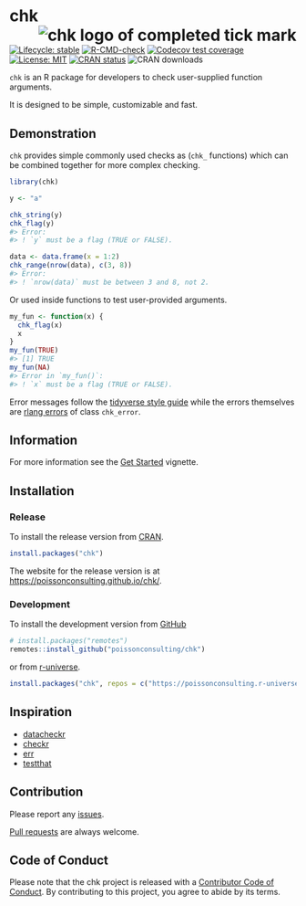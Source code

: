 
<!-- README.md is generated from README.Rmd. Please edit that file -->

# chk <img src="man/figures/logo.png" align="right" alt="chk logo of completed tick mark" />

<!-- badges: start -->

[![Lifecycle:
stable](https://img.shields.io/badge/lifecycle-stable-brightgreen.svg)](https://lifecycle.r-lib.org/articles/stages.html#stable)
[![R-CMD-check](https://github.com/poissonconsulting/chk/actions/workflows/R-CMD-check.yaml/badge.svg)](https://github.com/poissonconsulting/chk/actions/workflows/R-CMD-check.yaml)
[![Codecov test
coverage](https://codecov.io/gh/poissonconsulting/chk/graph/badge.svg)](https://app.codecov.io/gh/poissonconsulting/chk)
[![License:
MIT](https://img.shields.io/badge/License-MIT-green.svg)](https://opensource.org/license/mit)
[![CRAN
status](https://www.r-pkg.org/badges/version/chk)](https://cran.r-project.org/package=chk)
![CRAN downloads](https://cranlogs.r-pkg.org/badges/chk)
<!-- badges: end -->

`chk` is an R package for developers to check user-supplied function
arguments.

It is designed to be simple, customizable and fast.

## Demonstration

`chk` provides simple commonly used checks as (`chk_` functions) which
can be combined together for more complex checking.

``` r
library(chk)

y <- "a"

chk_string(y)
chk_flag(y)
#> Error:
#> ! `y` must be a flag (TRUE or FALSE).

data <- data.frame(x = 1:2)
chk_range(nrow(data), c(3, 8))
#> Error:
#> ! `nrow(data)` must be between 3 and 8, not 2.
```

Or used inside functions to test user-provided arguments.

``` r
my_fun <- function(x) {
  chk_flag(x)
  x
}
my_fun(TRUE)
#> [1] TRUE
my_fun(NA)
#> Error in `my_fun()`:
#> ! `x` must be a flag (TRUE or FALSE).
```

Error messages follow the [tidyverse style
guide](https://style.tidyverse.org/error-messages.html) while the errors
themselves are [rlang
errors](https://rlang.r-lib.org/reference/abort.html) of class
`chk_error`.

## Information

For more information see the [Get
Started](https://poissonconsulting.github.io/chk/articles/chk.html)
vignette.

## Installation

### Release

To install the release version from
[CRAN](https://CRAN.R-project.org/package=chk).

``` r
install.packages("chk")
```

The website for the release version is at
<https://poissonconsulting.github.io/chk/>.

### Development

To install the development version from
[GitHub](https://github.com/poissonconsulting/chk)

``` r
# install.packages("remotes")
remotes::install_github("poissonconsulting/chk")
```

or from [r-universe](https://poissonconsulting.r-universe.dev/chk).

``` r
install.packages("chk", repos = c("https://poissonconsulting.r-universe.dev", "https://cloud.r-project.org"))
```

## Inspiration

- [datacheckr](https://github.com/poissonconsulting/datacheckr/)
- [checkr](https://github.com/poissonconsulting/checkr/)
- [err](https://github.com/poissonconsulting/err/)
- [testthat](https://github.com/r-lib/testthat/)

## Contribution

Please report any
[issues](https://github.com/poissonconsulting/chk/issues).

[Pull requests](https://github.com/poissonconsulting/chk/pulls) are
always welcome.

## Code of Conduct

Please note that the chk project is released with a [Contributor Code of
Conduct](https://contributor-covenant.org/version/2/0/CODE_OF_CONDUCT.html).
By contributing to this project, you agree to abide by its terms.
